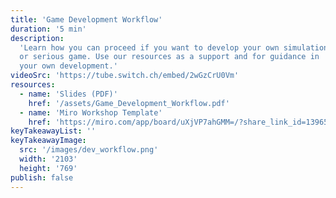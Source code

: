 ```yaml
---
title: 'Game Development Workflow'
duration: '5 min'
description:
  'Learn how you can proceed if you want to develop your own simulation
  or serious game. Use our resources as a support and for guidance in
  your own development.'
videoSrc: 'https://tube.switch.ch/embed/2wGzCrU0Vm'
resources:
  - name: 'Slides (PDF)'
    href: '/assets/Game_Development_Workflow.pdf'
  - name: 'Miro Workshop Template'
    href: 'https://miro.com/app/board/uXjVP7ahGMM=/?share_link_id=139650840549'
keyTakeawayList: ''
keyTakeawayImage:
  src: '/images/dev_workflow.png'
  width: '2103'
  height: '769'
publish: false
---
```

